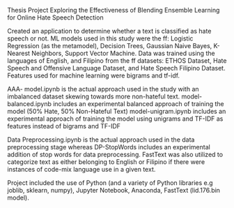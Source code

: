 Thesis Project
Exploring the Effectiveness of Blending Ensemble Learning for Online Hate Speech Detection

Created an application to determine whether a text is classified as hate speech or not. ML models used in this study were the ff: Logistic Regression (as the metamodel), Decision Trees, Gaussian Naive Bayes, K-Nearest Neighbors, Support Vector Machine.
Data was trained using the languages of English, and Filipino from the ff datasets: ETHOS Dataset, Hate Speech and Offensive Language Dataset, and Hate Speech Filipino Dataset. Features used for machine learning were bigrams and tf-idf.

AAA-
model.ipynb is the actual approach used in the study with an imbalanced dataset skewing towards more non-hateful text.
model-balanced.ipynb includes an experimental balanced approach of training the model (50% Hate, 50% Non-Hateful Text)
model-unigram.ipynb includes an experimental approach of training the model using unigrams and TF-IDF as features instead of bigrams and TF-IDF

Data Preprocessing.ipynb is the actual approach used in the data preprocessing stage whereas DP-StopWords includes an experimental addition of stop words for data preprocessing.
FastText was also utilized to categorize text as either belonging to English or Filipino if there were instances of code-mix language use in a given text.

Project included the use of Python (and a variety of Python libraries e.g joblib, sklearn, numpy), Jupyter Notebook, Anaconda, FastText (lid.176.bin model).
